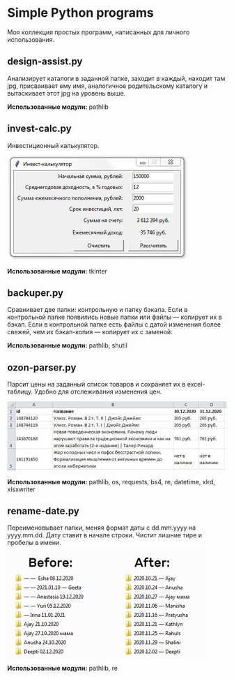 # Simple Python programs
Моя коллекция простых программ, написанных для личного использования.

## design-assist.py

Анализирует каталоги в заданной папке, заходит в каждый, находит там jpg, присваивает ему имя, аналогичное родительскому каталогу и вытаскивает этот jpg на уровень выше.

**Использованные модули:** pathlib

## invest-calc.py

Инвестиционный калькулятор. 

![invest-calc.jpg](https://raw.githubusercontent.com/Neprav/Simple-Python-programs/master/screenshots/invest-calc-1.jpg)

**Использованные модули:** tkinter

## backuper.py

Сравнивает две папки: контрольную и папку бэкапа. Если в контрольной папке появились новые папки или файлы — копирует их в бэкап. Если в контрольной папке есть файлы с датой изменения более свежей, чем их бэкап-копия — копирует их с заменой.

**Использованные модули:** pathlib, shutil

## ozon-parser.py

Парсит цены на заданный список товаров и сохраняет их в excel-таблицу. Удобно для отслеживания изменения цен.

![ozon-parser screenshot](https://github.com/Neprav/Simple-Python-programs/blob/master/screenshots/ozon-parser.JPG)

**Использованные модули:** pathlib, os, requests, bs4, re, datetime, xlrd, xlsxwriter

## rename-date.py

Переименовывает папки, меняя формат даты с dd.mm.yyyy на yyyy.mm.dd. Дату ставит в начале строки. Чистит лишние тире и пробелы в имени. 

![rename-date screenshot](https://github.com/Neprav/Simple-Python-programs/blob/master/screenshots/rename-date.jpg)

**Использованные модули:** pathlib, re
